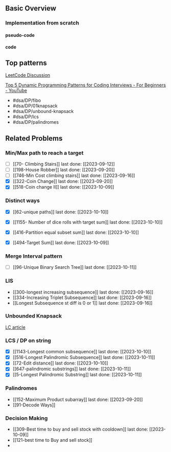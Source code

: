 ## Basic Overview

### Implementation from scratch
#### pseudo-code

#### code

## Top patterns
[LeetCode Discussion](https://leetcode.com/discuss/study-guide/458695/Dynamic-Programming-Patterns)

[Top 5 Dynamic Programming Patterns for Coding Interviews - For Beginners - YouTube](https://www.youtube.com/watch?v=mBNrRy2_hVs&list=PLot-Xpze53lcvx_tjrr_m2lgD2NsRHlNO&index=5)

- #dsa/DP/fibo
- #dsa/DP/01knapsack
- #dsa/DP/unbound-knapsack
- #dsa/DP/lcs
- #dsa/DP/palindromes

## Related Problems

### Min/Max path to reach a target
- [ ] [[70- Climbing Stairs]] last done: [[2023-09-12]]
- [ ] [[198-House Robber]] last done: [[2023-09-20]]
- [ ] [[746-Min Cost climbing stairs]] last done: [[2023-09-16]]
- [x] [[322-Coin Change]] last done: [[2023-09-20]]
- [x] [[518-Coin change II]] last done: [[2023-10-09]]
### Distinct ways
- [x] [[62-unique paths]] last done: [[2023-10-10]]
- [x] [[1155- Number of dice rolls with target sum]] last done: [[2023-10-10]]
- [x] [[416-Partition equal subset sum]] last done: [[2023-10-10]]
- [x] [[494-Target Sum]] last done: [[2023-10-09]]


### Merge Interval pattern
- [ ] [[96-Unique Binary Search Tree]] last done: [[2023-10-11]]
### LIS
- [[300-longest increasing subsequence]] last done: [[2023-09-16]]
- [[334-Increasing Triplet Subsequence]] last done: [[2023-09-16]]
- [[Longest Subsequence st diff is 0 or 1]] last done: [[2023-09-16]]


### Unbounded Knapsack
[LC article](https://leetcode.com/discuss/study-guide/1200320/Thief-with-a-knapsack-a-series-of-crimes)


### LCS / DP on string
- [x] [[1143-Longest common subsequence]] last done: [[2023-10-10]]
- [x] [[516-Longest Palindromic Subsequence]] last done: [[2023-10-11]]
- [x] [[72-Edit distance]] last done: [[2023-10-10]]
- [x] [[647-palindromic substrings]] last done: [[2023-10-11]]
- [x] [[5-Longest Palindromic Substring]] last done: [[2023-10-11]]

### Palindromes

- [[152-Maximum Product subarray]] last done: [[2023-09-20]]
- [[91-Decode Ways]]
### Decision Making
- [[309-Best time to buy and sell stock with cooldown]] last done: [[2023-10-09]]
- [[121-best time to Buy and sell stock]]
- 


